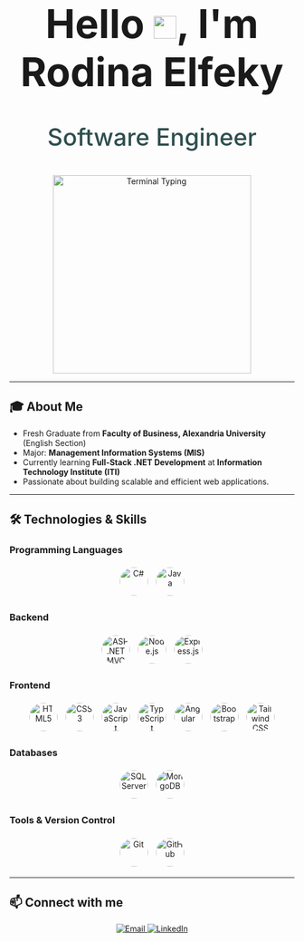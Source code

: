 <h1 align="center" style="font-size: 5em; font-weight: 700;">
  Hello <img src="https://media.giphy.com/media/hvRJCLFzcasrR4ia7z/giphy.gif" width="40" alt="waving hand" style="vertical-align:middle;" />, I'm Rodina Elfeky
</h1>

<p align="center" style="font-size: 3em; font-weight: 500; color:#2f4f4f;">
  Software Engineer
</p>

<p align="center">
  <img src="https://user-images.githubusercontent.com/74038190/212749168-86d6c7ab-98da-409b-998f-c5b74721badd.gif" alt="Terminal Typing" width="350" />
</p>

---

## 🎓 About Me

- Fresh Graduate from **Faculty of Business, Alexandria University** (English Section)  
- Major: **Management Information Systems (MIS)**  
- Currently learning **Full-Stack .NET Development** at **Information Technology Institute (ITI)**  
- Passionate about building scalable and efficient web applications.

---

## 🛠️ Technologies & Skills

### Programming Languages  
<p align="center">
  <img alt="C#" src="https://cdn.jsdelivr.net/gh/devicons/devicon/icons/csharp/csharp-original.svg" width="50" style="border-radius: 50%; margin: 5px;" />
  <img alt="Java" src="https://cdn.jsdelivr.net/gh/devicons/devicon/icons/java/java-original.svg" width="50" style="border-radius: 50%; margin: 5px;" />
</p>

### Backend  
<p align="center">
  <img alt="ASP.NET MVC" src="https://cdn.jsdelivr.net/gh/devicons/devicon/icons/dot-net/dot-net-original.svg" width="50" style="border-radius: 50%; margin: 5px;" />
  <img alt="Node.js" src="https://cdn.jsdelivr.net/gh/devicons/devicon/icons/nodejs/nodejs-original.svg" width="50" style="border-radius: 50%; margin: 5px;" />
  <img alt="Express.js" src="https://cdn.jsdelivr.net/gh/devicons/devicon/icons/express/express-original.svg" width="50" style="border-radius: 50%; margin: 5px;" />
</p>

### Frontend  
<p align="center">
  <img alt="HTML5" src="https://cdn.jsdelivr.net/gh/devicons/devicon/icons/html5/html5-original.svg" width="50" style="border-radius: 50%; margin: 5px;" />
  <img alt="CSS3" src="https://cdn.jsdelivr.net/gh/devicons/devicon/icons/css3/css3-original.svg" width="50" style="border-radius: 50%; margin: 5px;" />
  <img alt="JavaScript" src="https://cdn.jsdelivr.net/gh/devicons/devicon/icons/javascript/javascript-original.svg" width="50" style="border-radius: 50%; margin: 5px;" />
  <img alt="TypeScript" src="https://cdn.jsdelivr.net/gh/devicons/devicon/icons/typescript/typescript-original.svg" width="50" style="border-radius: 50%; margin: 5px;" />
  <img alt="Angular" src="https://cdn.jsdelivr.net/gh/devicons/devicon/icons/angularjs/angularjs-original.svg" width="50" style="border-radius: 50%; margin: 5px;" />
  <img alt="Bootstrap" src="https://cdn.jsdelivr.net/gh/devicons/devicon/icons/bootstrap/bootstrap-plain.svg" width="50" style="border-radius: 50%; margin: 5px;" />
  <img alt="Tailwind CSS" src="https://cdn.jsdelivr.net/gh/devicons/devicon/icons/tailwindcss/tailwindcss-plain.svg" width="50" style="border-radius: 50%; margin: 5px;" />
</p>

### Databases  
<p align="center">
  <img alt="SQL Server" src="https://cdn.jsdelivr.net/gh/devicons/devicon/icons/microsoftsqlserver/microsoftsqlserver-plain.svg" width="50" style="border-radius: 50%; margin: 5px;" />
  <img alt="MongoDB" src="https://cdn.jsdelivr.net/gh/devicons/devicon/icons/mongodb/mongodb-original.svg" width="50" style="border-radius: 50%; margin: 5px;" />
</p>

### Tools & Version Control  
<p align="center">
  <img alt="Git" src="https://cdn.jsdelivr.net/gh/devicons/devicon/icons/git/git-original.svg" width="50" style="border-radius: 50%; margin: 5px;" />
  <img alt="GitHub" src="https://cdn.jsdelivr.net/gh/devicons/devicon/icons/github/github-original.svg" width="50" style="border-radius: 50%; margin: 5px;" />
</p>

---

## 📫 Connect with me

<p align="center">
  <a href="mailto:rodina.elfeky228@gmail.com" target="_blank" rel="noopener noreferrer">
    <img alt="Email" src="https://img.shields.io/badge/Email-D14836?style=flat&logo=gmail&logoColor=white&color=D14836" />
  </a>
  <a href="https://www.linkedin.com/in/rodinaelfeky" target="_blank" rel="noopener noreferrer">
    <img alt="LinkedIn" src="https://img.shields.io/badge/LinkedIn-0A66C2?style=flat&logo=linkedin&logoColor=white&color=0A66C2" />
  </a>
</p>

